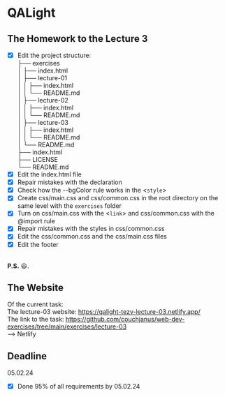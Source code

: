 # QALight
## The Homework to the Lecture 3

- [x] Edit the project structure:<br>
├── exercises<br>
│   ├── index.html <br>
│   ├── lecture-01<br>
│   │   ├── index.html<br>
│   │   └── README.md<br>
│   ├── lecture-02<br>
│   │   ├── index.html<br>
│   │   └── README.md<br>
│   ├── lecture-03<br>
│   │   ├── index.html<br>
│   │   └── README.md<br>
│   └── README.md<br>
├── index.html<br>
├── LICENSE<br>
└── README.md<br>
- [x] Edit the index.html file <br>
- [x] Repair mistakes with the declaration<br>
- [x] Check how the --bgColor rule works in the <`style`><br>
- [x] Create css/main.css and css/common.css in the root directory on the same level with the `exercises` folder<br>
- [x] Turn on css/main.css with the <`link`> and css/common.css with the @import rule<br>
- [x] Repair mistakes with the styles in css/common.css<br>
- [x] Edit the css/common.css and the css/main.css files
- [x] Edit the footer
<br><br>

**P.S.** 😃.

## The Website
Of the current task: <br>
The lecture-03 website: https://qalight-tezv-lecture-03.netlify.app/<br>
The link to the task: https://github.com/couchjanus/web-dev-exercises/tree/main/exercises/lecture-03
<br />
--> Netlify

## Deadline
05.02.24 <br />

- [x] Done 95% of all requirements by 05.02.24